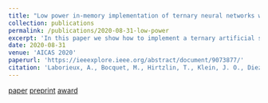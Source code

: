 ```yaml
---
title: "Low power in-memory implementation of ternary neural networks with resistive RAM-based synapse"
collection: publications
permalink: /publications/2020-08-31-low-power
excerpt: 'In this paper we show how to implement a ternary artificial synapse for edge-AI applications'
date: 2020-08-31
venue: 'AICAS 2020'
paperurl: 'https://ieeexplore.ieee.org/abstract/document/9073877/'
citation: 'Laborieux, A., Bocquet, M., Hirtzlin, T., Klein, J. O., Diez, L. H., Nowak, E., ... & Querlioz, D. (2020, August). Low power in-memory implementation of ternary neural networks with resistive RAM-based synapse. In 2020 2nd IEEE International Conference on Artificial Intelligence Circuits and Systems (AICAS) (pp. 136-140). IEEE.'
---
```


[paper](https://ieeexplore.ieee.org/abstract/document/9073877/)
[preprint](https://arxiv.org/pdf/2005.01973)
[award](https://laborieux-axel.github.io/files/certificate_1sHM_AICAS2020.pdf)


